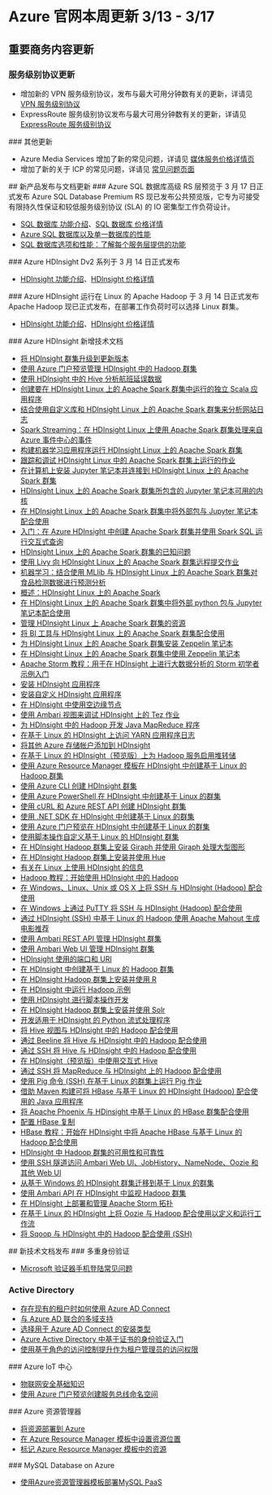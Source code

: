 <properties
	pageTitle="Azure 官网本周更新 | Azure"
    description="Azure 官网本周更新"
    services=""
    documentationCenter=""
    authors=""
    manager=""
    editor=""
    tags=""/>

<tags ms.service="weekly-updates" ms.date="" wacn.date="" wacn.lang="cn"/>

# Azure 官网本周更新    3/13 - 3/17
## 重要商务内容更新
### 服务级别协议更新
<ul>
<li>增加新的 VPN 服务级别协议，发布与最大可用分钟数有关的更新，详请见 <a id="weekly-updates_support_sla_vpn-gateway" href="/support/sla/vpn-gateway/">VPN 服务级别协议</a></li>
<li>ExpressRoute 服务级别协议发布与最大可用分钟数有关的更新，详请见 <a id="weekly-updates_sla-vpn-gateway" href="/support/sla/vpn-gateway/">ExpressRoute 服务级别协议</a></li>
</ul>
### 其他更新
<ul>
<li>Azure Media Services 增加了新的常见问题，详请见 <a id="weekly-updates_pricing-media-services" href="/pricing/details/media-services/">媒体服务价格详情页</a></li>
<li>增加了新的关于 ICP 的常见问题，详请见 <a id="weekly-updates_support_faq" href="/support/faq/">常见问题页面</a></li>
</ul>
## 新产品发布与文档更新
### Azure SQL 数据库高级 RS 层预览于 3 月 17 日正式发布
Azure SQL Database Premium RS 现已发布公共预览版，它专为可接受有限持久性保证和较低服务级别协议 (SLA) 的 IO 密集型工作负荷设计。
<ul>
<li><a id="weekly-updates_home_features_sql-database" href="/home/features/sql-database/">SQL 数据库 功能介绍</a>、<a id="weekly-updates_pricing_details_sql-database" href="/pricing/details/sql-database/">SQL 数据库 价格详情</a></li>
<li><a id="weekly-updates_documentation-sql-database-performance-guidance" href="/documentation/articles/sql-database-performance-guidance/">Azure SQL 数据库以及单一数据库的性能</a></li>
<li><a id="weekly-updates_documentation-sql-database-service-tiers" href="/documentation/articles/sql-database-service-tiers/">SQL 数据库选项和性能：了解每个服务层提供的功能</a></li>
</ul>
### Azure HDInsight Dv2 系列于 3 月 14 日正式发布
<ul>
<li><a id="weekly-updates_home_features_hdinsight" href="/home/features/hdinsight/">HDInsight 功能介绍</a>、<a id="weekly-updates_pricing_details_hdinsight" href="/pricing/details/hdinsight/">HDInsight 价格详情</a></li>
</ul>
### Azure HDInsight 运行在 Linux 的 Apache Hadoop 于 3 月 14 日正式发布
Apache Hadoop 现已正式发布，在部署工作负荷时可以选择 Linux 群集。
<ul>
<li><a id="weekly-updates_home_features_hdinsight" href="/home/features/hdinsight/">HDInsight 功能介绍</a>、<a id="weekly-updates_pricing_details_hdinsight" href="/pricing/details/hdinsight/">HDInsight 价格详情</a></li>
</ul>
### Azure HDInsight 新增技术文档
<ul>
<li><a id="weekly-updates_documentation-hdinsight-upgrade-cluster" href="/documentation/articles/hdinsight-upgrade-cluster/">将 HDInsight 群集升级到更新版本</a></li>
<li><a id="weekly-updates_documentation-hdinsight-administer-use-portal-linux" href="/documentation/articles/hdinsight-administer-use-portal-linux/">使用 Azure 门户预览管理 HDInsight 中的 Hadoop 群集</a></li>
<li><a id="weekly-updates_documentation-hdinsight-analyze-flight-delay-data-linux" href="/documentation/articles/hdinsight-analyze-flight-delay-data-linux/">使用 HDInsight 中的 Hive 分析航班延误数据</a></li>
<li><a id="weekly-updates_documentation-hdinsight-apache-spark-create-standalone-application" href="/documentation/articles/hdinsight-apache-spark-create-standalone-application/">创建要在 HDInsight Linux 上的 Apache Spark 群集中运行的独立 Scala 应用程序</a></li>
<li><a id="weekly-updates_documentation-hdinsight-apache-spark-custom-library-website-log-analysis" href="/documentation/articles/hdinsight-apache-spark-custom-library-website-log-analysis/">结合使用自定义库和 HDInsight Linux 上的 Apache Spark 群集来分析网站日志</a></li>
<li><a id="weekly-updates_documentation-hdinsight-apache-spark-eventhub-streaming" href="/documentation/articles/hdinsight-apache-spark-eventhub-streaming/">Spark Streaming：在 HDInsight Linux 上使用 Apache Spark 群集处理来自 Azure 事件中心的事件</a></li>
<li><a id="weekly-updates_documentation-hdinsight-apache-spark-ipython-notebook-machine-learning" href="/documentation/articles/hdinsight-apache-spark-ipython-notebook-machine-learning/">构建机器学习应用程序运行 HDInsight Linux 上的 Apache Spark 群集</a></li>
<li><a id="weekly-updates_documentation-hdinsight-apache-spark-job-debugging" href="/documentation/articles/hdinsight-apache-spark-job-debugging/">跟踪和调试 HDInsight Linux 中的 Apache Spark 群集上运行的作业</a></li>
<li><a id="weekly-updates_documentation-hdinsight-apache-spark-jupyter-notebook-install-locally" href="/documentation/articles/hdinsight-apache-spark-jupyter-notebook-install-locally/">在计算机上安装 Jupyter 笔记本并连接到 HDInsight Linux 上的 Apache Spark 群集</a></li>
<li><a id="weekly-updates_documentation-hdinsight-apache-spark-jupyter-notebook-kernels" href="/documentation/articles/hdinsight-apache-spark-jupyter-notebook-kernels/">HDInsight Linux 上的 Apache Spark 群集所包含的 Jupyter 笔记本可用的内核</a></li>
<li><a id="weekly-updates_documentation-hdinsight-apache-spark-jupyter-notebook-use-external-packages" href="/documentation/articles/hdinsight-apache-spark-jupyter-notebook-use-external-packages/">在 HDInsight Linux 上的 Apache Spark 群集中将外部包与 Jupyter 笔记本配合使用</a></li>
<li><a id="weekly-updates_documentation-hdinsight-apache-spark-jupyter-spark-sql" href="/documentation/articles/hdinsight-apache-spark-jupyter-spark-sql/">入门：在 Azure HDInsight 中创建 Apache Spark 群集并使用 Spark SQL 运行交互式查询</a></li>
<li><a id="weekly-updates_documentation-hdinsight-apache-spark-known-issues" href="/documentation/articles/hdinsight-apache-spark-known-issues/">HDInsight Linux 上的 Apache Spark 群集的已知问题</a></li>
<li><a id="weekly-updates_documentation-hdinsight-apache-spark-livy-rest-interface" href="/documentation/articles/hdinsight-apache-spark-livy-rest-interface/">使用 Livy 向 HDInsight Linux 上的 Apache Spark 群集远程提交作业</a></li>
<li><a id="weekly-updates_documentation-hdinsight-apache-spark-machine-learning-mllib-ipython" href="/documentation/articles/hdinsight-apache-spark-machine-learning-mllib-ipython/">机器学习：结合使用 MLlib 与 HDInsight Linux 上的 Apache Spark 群集对食品检测数据进行预测分析</a></li>
<li><a id="weekly-updates_documentation-hdinsight-apache-spark-overview" href="/documentation/articles/hdinsight-apache-spark-overview/">概述：HDInsight Linux 上的 Apache Spark</a></li>
<li><a id="weekly-updates_documentation-hdinsight-apache-spark-python-package-installation" href="/documentation/articles/hdinsight-apache-spark-python-package-installation/">在 HDInsight Linux 上的 Apache Spark 群集中将外部 python 包与 Jupyter 笔记本配合使用</a></li>
<li><a id="weekly-updates_documentation-hdinsight-apache-spark-resource-manager" href="/documentation/articles/hdinsight-apache-spark-resource-manager/">管理 HDInsight Linux 上 Apache Spark 群集的资源</a></li>
<li><a id="weekly-updates_documentation-hdinsight-apache-spark-use-bi-tools" href="/documentation/articles/hdinsight-apache-spark-use-bi-tools/">将 BI 工具与 HDInsight Linux 上的 Apache Spark 群集配合使用</a></li>
<li><a id="weekly-updates_documentation-hdinsight-apache-spark-use-zeppelin-notebook" href="/documentation/articles/hdinsight-apache-spark-use-zeppelin-notebook/">为 HDInsight Linux 上的 Apache Spark 群集安装 Zeppelin 笔记本</a></li>
<li><a id="weekly-updates_documentation-hdinsight-apache-spark-zeppelin-notebook" href="/documentation/articles/hdinsight-apache-spark-zeppelin-notebook/">在 HDInsight Linux 上的 Apache Spark 群集中使用 Zeppelin 笔记本</a></li>
<li><a id="weekly-updates_documentation-hdinsight-apache-storm-tutorial-get-started-linux" href="/documentation/articles/hdinsight-apache-storm-tutorial-get-started-linux/">Apache Storm 教程：用于在 HDInsight 上进行大数据分析的 Storm 初学者示例入门</a></li>
<li><a id="weekly-updates_documentation-hdinsight-apps-install-applications" href="/documentation/articles/hdinsight-apps-install-applications/">安装 HDInsight 应用程序</a></li>
<li><a id="weekly-updates_documentation-hdinsight-apps-install-custom-applications" href="/documentation/articles/hdinsight-apps-install-custom-applications/">安装自定义 HDInsight 应用程序</a></li>
<li><a id="weekly-updates_documentation-hdinsight-apps-use-edge-node" href="/documentation/articles/hdinsight-apps-use-edge-node/">在 HDInsight 中使用空边缘节点</a></li>
<li><a id="weekly-updates_documentation-hdinsight-debug-ambari-tez-view" href="/documentation/articles/hdinsight-debug-ambari-tez-view/">使用 Ambari 视图来调试 HDInsight 上的 Tez 作业</a></li>
<li><a id="weekly-updates_documentation-hdinsight-develop-deploy-java-mapreduce-linux" href="/documentation/articles/hdinsight-develop-deploy-java-mapreduce-linux/">为 HDInsight 中的 Hadoop 开发 Java MapReduce 程序</a></li>
<li><a id="weekly-updates_documentation-hdinsight-hadoop-access-yarn-app-logs-linux" href="/documentation/articles/hdinsight-hadoop-access-yarn-app-logs-linux/">在基于 Linux 的 HDInsight 上访问 YARN 应用程序日志</a></li>
<li><a id="weekly-updates_documentation-hdinsight-hadoop-add-storage" href="/documentation/articles/hdinsight-hadoop-add-storage/">将其他 Azure 存储帐户添加到 HDInsight</a></li>
<li><a id="weekly-updates_documentation-hdinsight-hadoop-collect-debug-heap-dump-linux" href="/documentation/articles/hdinsight-hadoop-collect-debug-heap-dump-linux/">在基于 Linux 的 HDInsight（预览版）上为 Hadoop 服务启用堆转储</a></li>
<li><a id="weekly-updates_documentation-hdinsight-hadoop-create-linux-clusters-arm-templates" href="/documentation/articles/hdinsight-hadoop-create-linux-clusters-arm-templates/">使用 Azure Resource Manager 模板在 HDInsight 中创建基于 Linux 的 Hadoop 群集</a></li>
<li><a id="weekly-updates_documentation-hdinsight-hadoop-create-linux-clusters-azure-cli" href="/documentation/articles/hdinsight-hadoop-create-linux-clusters-azure-cli/">使用 Azure CLI 创建 HDInsight 群集</a></li>
<li><a id="weekly-updates_documentation-hdinsight-hadoop-create-linux-clusters-azure-powershell" href="/documentation/articles/hdinsight-hadoop-create-linux-clusters-azure-powershell/">使用 Azure PowerShell 在 HDInsight 中创建基于 Linux 的群集</a></li>
<li><a id="weekly-updates_documentation-hdinsight-hadoop-create-linux-clusters-curl-rest" href="/documentation/articles/hdinsight-hadoop-create-linux-clusters-curl-rest/">使用 cURL 和 Azure REST API 创建 HDInsight 群集</a></li>
<li><a id="weekly-updates_documentation-hdinsight-hadoop-create-linux-clusters-dotnet-sdk" href="/documentation/articles/hdinsight-hadoop-create-linux-clusters-dotnet-sdk/">使用 .NET SDK 在 HDInsight 中创建基于 Linux 的群集</a></li>
<li><a id="weekly-updates_documentation-hdinsight-hadoop-create-linux-clusters-portal" href="/documentation/articles/hdinsight-hadoop-create-linux-clusters-portal/">使用 Azure 门户预览在 HDInsight 中创建基于 Linux 的群集</a></li>
<li><a id="weekly-updates_documentation-hdinsight-hadoop-customize-cluster-linux" href="/documentation/articles/hdinsight-hadoop-customize-cluster-linux/">使用脚本操作自定义基于 Linux 的 HDInsight 群集</a></li>
<li><a id="weekly-updates_documentation-hdinsight-hadoop-giraph-install-linux" href="/documentation/articles/hdinsight-hadoop-giraph-install-linux/">在 HDInsight Hadoop 群集上安装 Giraph 并使用 Giraph 处理大型图形</a></li>
<li><a id="weekly-updates_documentation-hdinsight-hadoop-hue-linux" href="/documentation/articles/hdinsight-hadoop-hue-linux/">在 HDInsight Hadoop 群集上安装并使用 Hue</a></li>
<li><a id="weekly-updates_documentation-hdinsight-hadoop-linux-information" href="/documentation/articles/hdinsight-hadoop-linux-information/">有关在 Linux 上使用 HDInsight 的信息</a></li>
<li><a id="weekly-updates_documentation-hdinsight-hadoop-linux-tutorial-get-started" href="/documentation/articles/hdinsight-hadoop-linux-tutorial-get-started/">Hadoop 教程：开始使用 HDInsight 中的 Hadoop</a></li>
<li><a id="weekly-updates_documentation-hdinsight-hadoop-linux-use-ssh-unix" href="/documentation/articles/hdinsight-hadoop-linux-use-ssh-unix/">在 Windows、Linux、Unix 或 OS X 上将 SSH 与 HDInsight (Hadoop) 配合使用</a></li>
<li><a id="weekly-updates_documentation-hdinsight-hadoop-linux-use-ssh-windows" href="/documentation/articles/hdinsight-hadoop-linux-use-ssh-windows/">在 Windows 上通过 PuTTY 将 SSH 与 HDInsight (Hadoop) 配合使用</a></li>
<li><a id="weekly-updates_documentation-hdinsight-hadoop-mahout-linux-mac" href="/documentation/articles/hdinsight-hadoop-mahout-linux-mac/">通过 HDInsight (SSH) 中基于 Linux 的 Hadoop 使用 Apache Mahout 生成电影推荐</a></li>
<li><a id="weekly-updates_documentation-hdinsight-hadoop-manage-ambari-rest-api" href="/documentation/articles/hdinsight-hadoop-manage-ambari-rest-api/">使用 Ambari REST API 管理 HDInsight 群集</a></li>
<li><a id="weekly-updates_documentation-hdinsight-hadoop-manage-ambari" href="/documentation/articles/hdinsight-hadoop-manage-ambari/">使用 Ambari Web UI 管理 HDInsight 群集</a></li>
<li><a id="weekly-updates_documentation-hdinsight-hadoop-port-settings-for-services" href="/documentation/articles/hdinsight-hadoop-port-settings-for-services/">HDInsight 使用的端口和 URI</a></li>
<li><a id="weekly-updates_documentation-hdinsight-hadoop-provision-linux-clusters" href="/documentation/articles/hdinsight-hadoop-provision-linux-clusters/">在 HDInsight 中创建基于 Linux 的 Hadoop 群集</a></li>
<li><a id="weekly-updates_documentation-hdinsight-hadoop-r-scripts-linux" href="/documentation/articles/hdinsight-hadoop-r-scripts-linux/">在 HDInsight Hadoop 群集上安装并使用 R</a></li>
<li><a id="weekly-updates_documentation-hdinsight-hadoop-run-samples-linux" href="/documentation/articles/hdinsight-hadoop-run-samples-linux/">在 HDInsight 中运行 Hadoop 示例</a></li>
<li><a id="weekly-updates_documentation-hdinsight-hadoop-script-actions-linux" href="/documentation/articles/hdinsight-hadoop-script-actions-linux/">使用 HDInsight 进行脚本操作开发</a></li>
<li><a id="weekly-updates_documentation-hdinsight-hadoop-solr-install-linux" href="/documentation/articles/hdinsight-hadoop-solr-install-linux/">在 HDInsight Hadoop 群集上安装并使用 Solr</a></li>
<li><a id="weekly-updates_documentation-hdinsight-hadoop-streaming-python" href="/documentation/articles/hdinsight-hadoop-streaming-python/">开发适用于 HDInsight 的 Python 流式处理程序</a></li>
<li><a id="weekly-updates_documentation-hdinsight-hadoop-use-hive-ambari-view" href="/documentation/articles/hdinsight-hadoop-use-hive-ambari-view/">将 Hive 视图与 HDInsight 中的 Hadoop 配合使用</a></li>
<li><a id="weekly-updates_documentation-hdinsight-hadoop-use-hive-beeline" href="/documentation/articles/hdinsight-hadoop-use-hive-beeline/">通过 Beeline 将 Hive 与 HDInsight 中的 Hadoop 配合使用</a></li>
<li><a id="weekly-updates_documentation-hdinsight-hadoop-use-hive-ssh" href="/documentation/articles/hdinsight-hadoop-use-hive-ssh/">通过 SSH 将 Hive 与 HDInsight 中的 Hadoop 配合使用</a></li>
<li><a id="weekly-updates_documentation-hdinsight-hadoop-use-interactive-hive" href="/documentation/articles/hdinsight-hadoop-use-interactive-hive/">在 HDInsight（预览版）中使用交互式 Hive</a></li>
<li><a id="weekly-updates_documentation-hdinsight-hadoop-use-mapreduce-ssh" href="/documentation/articles/hdinsight-hadoop-use-mapreduce-ssh/">通过 SSH 将 MapReduce 与 HDInsight 上的 Hadoop 配合使用</a></li>
<li><a id="weekly-updates_documentation-hdinsight-hadoop-use-pig-ssh" href="/documentation/articles/hdinsight-hadoop-use-pig-ssh/">使用 Pig 命令 (SSH) 在基于 Linux 的群集上运行 Pig 作业</a></li>
<li><a id="weekly-updates_documentation-hdinsight-hbase-build-java-maven-linux" href="/documentation/articles/hdinsight-hbase-build-java-maven-linux/">借助 Maven 构建可将 HBase 与基于 Linux 的 HDInsight (Hadoop) 配合使用的 Java 应用程序</a></li>
<li><a id="weekly-updates_documentation-hdinsight-hbase-phoenix-squirrel-linux" href="/documentation/articles/hdinsight-hbase-phoenix-squirrel-linux/">将 Apache Phoenix 与 HDinsight 中基于 Linux 的 HBase 群集配合使用  </a></li>
<li><a id="weekly-updates_documentation-hdinsight-hbase-replication" href="/documentation/articles/hdinsight-hbase-replication/">配置 HBase 复制</a></li>
<li><a id="weekly-updates_documentation-hdinsight-hbase-tutorial-get-started-linux" href="/documentation/articles/hdinsight-hbase-tutorial-get-started-linux/">HBase 教程：开始在 HDInsight 中将 Apache HBase 与基于 Linux 的 Hadoop 配合使用</a></li>
<li><a id="weekly-updates_documentation-hdinsight-high-availability-linux" href="/documentation/articles/hdinsight-high-availability-linux/">HDInsight 中 Hadoop 群集的可用性和可靠性</a></li>
<li><a id="weekly-updates_documentation-hdinsight-linux-ambari-ssh-tunnel" href="/documentation/articles/hdinsight-linux-ambari-ssh-tunnel/">使用 SSH 隧道访问 Ambari Web UI、JobHistory、NameNode、Oozie 和其他 Web UI</a></li>
<li><a id="weekly-updates_documentation-hdinsight-migrate-from-windows-to-linux" href="/documentation/articles/hdinsight-migrate-from-windows-to-linux/">从基于 Windows 的 HDInsight 群集迁移到基于 Linux 的群集</a></li>
<li><a id="weekly-updates_documentation-hdinsight-monitor-use-ambari-api" href="/documentation/articles/hdinsight-monitor-use-ambari-api/">使用 Ambari API 在 HDInsight 中监视 Hadoop 群集</a></li>
<li><a id="weekly-updates_documentation-hdinsight-storm-deploy-monitor-topology-linux" href="/documentation/articles/hdinsight-storm-deploy-monitor-topology-linux/">在 HDInsight 上部署和管理 Apache Storm 拓扑</a></li>
<li><a id="weekly-updates_documentation-hdinsight-use-oozie-linux-mac" href="/documentation/articles/hdinsight-use-oozie-linux-mac/">在基于 Linux 的 HDInsight 上将 Oozie 与 Hadoop 配合使用以定义和运行工作流</a></li>
<li><a id="weekly-updates_documentation-hdinsight-use-sqoop-mac-linux" href="/documentation/articles/hdinsight-use-sqoop-mac-linux/">将 Sqoop 与 HDInsight 中的 Hadoop 配合使用 (SSH)</a></li>
</ul>
## 新技术文档发布
### 多重身份验证
<ul>
<li><a id="weekly-updates_documentation-microsoft-authenticator-app-phone-signin-faq" href="/documentation/articles/microsoft-authenticator-app-phone-signin-faq/">Microsoft 验证器手机登陆常见问题</a></li>
</ul>

### Active Directory
<ul>
<li><a id="weekly-updates_documentation-active-directory-aadconnect-existing-tenant" href="/documentation/articles/active-directory-aadconnect-existing-tenant/">存在现有的租户时如何使用 Azure AD Connect</a></li>
<li><a id="weekly-updates_documentation-active-directory-aadconnect-multiple-domains" href="/documentation/articles/active-directory-aadconnect-multiple-domains/">与 Azure AD 联合的多域支持</a></li>
<li><a id="weekly-updates_documentation-active-directory-aadconnect-select-installation" href="/documentation/articles/active-directory-aadconnect-select-installation/">选择用于 Azure AD Connect 的安装类型</a></li>
<li><a id="weekly-updates_documentation-active-directory-certificate-based-authentication-get-started" href="/documentation/articles/active-directory-certificate-based-authentication-get-started/">Azure Active Directory 中基于证书的身份验证入门</a></li>
<li><a id="weekly-updates_documentation-role-based-access-control-tenant-admin-access" href="/documentation/articles/role-based-access-control-tenant-admin-access/">使用基于角色的访问控制提升作为租户管理员的访问权限</a></li>
</ul>
### Azure IoT 中心
<ul>
<li><a id="weekly-updates_documentation-iot-hub-security-ground-up" href="/documentation/articles/iot-hub-security-ground-up/">物联网安全基础知识</a></li>
<li><a id="weekly-updates_documentation-service-bus-create-namespace-portal" href="/documentation/articles/service-bus-create-namespace-portal/">使用 Azure 门户预览创建服务总线命名空间</a></li>
</ul>
### Azure 资源管理器
<ul>
<li><a id="weekly-updates_documentation-resource-manager-quickstart-deploy" href="/documentation/articles/resource-manager-quickstart-deploy/">将资源部署到 Azure</a></li>
<li><a id="weekly-updates_documentation-resource-manager-template-location" href="/documentation/articles/resource-manager-template-location/">在 Azure Resource Manager 模板中设置资源位置</a></li>
<li><a id="weekly-updates_documentation-resource-manager-template-tags" href="/documentation/articles/resource-manager-template-tags/">标记 Azure Resource Manager 模板中的资源</a></li>
</ul>
### MySQL Database on Azure
<ul>
<li><a id="weekly-updates_documentation-mysql-database-armtemplate-deploymysql" href="/documentation/articles/mysql-database-armtemplate-deploymysql/">使用Azure资源管理器模板部署MySQL PaaS</a></li>
</ul>


